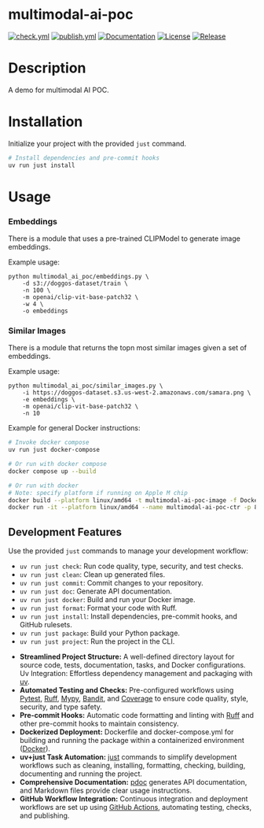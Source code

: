 # multimodal-ai-poc

[![check.yml](https://github.com/yihan-zhou/multimodal-ai-poc/actions/workflows/check.yml/badge.svg)](https://github.com/yihan-zhou/multimodal-ai-poc/actions/workflows/check.yml)
[![publish.yml](https://github.com/yihan-zhou/multimodal-ai-poc/actions/workflows/publish.yml/badge.svg)](https://github.com/yihan-zhou/multimodal-ai-poc/actions/workflows/publish.yml)
[![Documentation](https://img.shields.io/badge/documentation-available-brightgreen.svg)](https://yihan-zhou.github.io/multimodal-ai-poc/)
[![License](https://img.shields.io/github/license/yihan-zhou/multimodal-ai-poc)](https://github.com/yihan-zhou/multimodal-ai-poc/blob/main/LICENCE.txt)
[![Release](https://img.shields.io/github/v/release/yihan-zhou/multimodal-ai-poc)](https://github.com/yihan-zhou/multimodal-ai-poc/releases)

# Description	

A demo for multimodal AI POC.

# Installation

Initialize your project with the provided `just` command.
```bash	
# Install dependencies and pre-commit hooks	
uv run just install	
```
# Usage

### Embeddings

There is a module that uses a pre-trained CLIPModel to generate image embeddings.

Example usage:
```aiignore
python multimodal_ai_poc/embeddings.py \
    -d s3://doggos-dataset/train \
    -n 100 \
    -m openai/clip-vit-base-patch32 \
    -w 4 \
    -o embeddings
```

### Similar Images

There is a module that returns the topn most similar images given a set of embeddings.

Example usage:
```aiignore
python multimodal_ai_poc/similar_images.py \
    -i https://doggos-dataset.s3.us-west-2.amazonaws.com/samara.png \
    -e embeddings \
    -m openai/clip-vit-base-patch32 \
    -n 10
```

Example for general Docker instructions:
```bash	
# Invoke docker compose	
uv run just docker-compose

# Or run with docker compose	
docker compose up --build	

# Or run with docker	
# Note: specify platform if running on Apple M chip 	
docker build --platform linux/amd64 -t multimodal-ai-poc-image -f Dockerfile .	
docker run -it --platform linux/amd64 --name multimodal-ai-poc-ctr -p 8000:8000 multimodal-ai-poc-image	
```

## Development Features

Use the provided `just` commands to manage your development workflow:

- `uv run just check`: Run code quality, type, security, and test checks.
- `uv run just clean`: Clean up generated files.
- `uv run just commit`: Commit changes to your repository.
- `uv run just doc`: Generate API documentation.
- `uv run just docker`: Build and run your Docker image.
- `uv run just format`: Format your code with Ruff.
- `uv run just install`: Install dependencies, pre-commit hooks, and GitHub rulesets.
- `uv run just package`: Build your Python package.
- `uv run just project`: Run the project in the CLI.

* **Streamlined Project Structure:** A well-defined directory layout for source code, tests, documentation, tasks, and Docker configurations.
Uv Integration: Effortless dependency management and packaging with [uv](https://docs.astral.sh/uv/).
* **Automated Testing and Checks:** Pre-configured workflows using [Pytest](https://docs.pytest.org/), [Ruff](https://docs.astral.sh/ruff/), [Mypy](https://mypy.readthedocs.io/), [Bandit](https://bandit.readthedocs.io/), and [Coverage](https://coverage.readthedocs.io/) to ensure code quality, style, security, and type safety.
* **Pre-commit Hooks:** Automatic code formatting and linting with [Ruff](https://docs.astral.sh/ruff/) and other pre-commit hooks to maintain consistency.
* **Dockerized Deployment:** Dockerfile and docker-compose.yml for building and running the package within a containerized environment ([Docker](https://www.docker.com/)).
* **uv+just Task Automation:** [just](https://github.com/casey/just) commands to simplify development workflows such as cleaning, installing, formatting, checking, building, documenting and running the project.
* **Comprehensive Documentation:** [pdoc](https://pdoc.dev/) generates API documentation, and Markdown files provide clear usage instructions.
* **GitHub Workflow Integration:** Continuous integration and deployment workflows are set up using [GitHub Actions](https://github.com/features/actions), automating testing, checks, and publishing.
